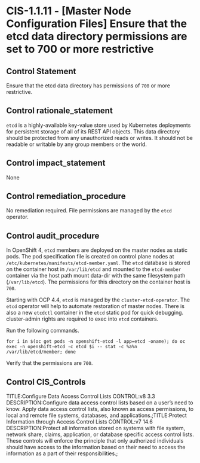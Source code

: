 # CIS-1.1.11 - \[Master Node Configuration Files\] Ensure that the etcd data directory permissions are set to 700 or more restrictive

## Control Statement

Ensure that the etcd data directory has permissions of `700` or more restrictive.

## Control rationale_statement

`etcd` is a highly-available key-value store used by Kubernetes deployments for persistent storage of all of its REST API objects. This data directory should be protected from any unauthorized reads or writes. It should not be readable or writable by any group members or the world.

## Control impact_statement

None

## Control remediation_procedure

No remediation required. File permissions are managed by the `etcd` operator.

## Control audit_procedure

In OpenShift 4, `etcd` members are deployed on the master nodes as static pods. The pod specification file is created on control plane nodes at `/etc/kubernetes/manifests/etcd-member.yaml`. The `etcd` database is stored on the container host in `/var/lib/etcd` and mounted to the `etcd-member` container via the host path mount data-dir with the same filesystem path (`/var/lib/etcd`). The permissions for this directory on the container host is `700`. 

Starting with OCP 4.4, `etcd` is managed by the `cluster-etcd-operator`. The `etcd` operator will help to automate restoration of master nodes. There is also a new `etcdctl` container in the `etcd` static pod for quick debugging. cluster-admin rights are required to exec into `etcd` containers.

Run the following commands.

```
for i in $(oc get pods -n openshift-etcd -l app=etcd -oname); do oc exec -n openshift-etcd -c etcd $i -- stat -c %a%n /var/lib/etcd/member; done
```

Verify that the permissions are `700`.

## Control CIS_Controls

TITLE:Configure Data Access Control Lists CONTROL:v8 3.3 DESCRIPTION:Configure data access control lists based on a user’s need to know. Apply data access control lists, also known as access permissions, to local and remote file systems, databases, and applications.;TITLE:Protect Information through Access Control Lists CONTROL:v7 14.6 DESCRIPTION:Protect all information stored on systems with file system, network share, claims, application, or database specific access control lists. These controls will enforce the principle that only authorized individuals should have access to the information based on their need to access the information as a part of their responsibilities.;
